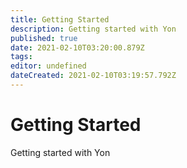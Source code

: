 ```yaml
---
title: Getting Started
description: Getting started with Yon
published: true
date: 2021-02-10T03:20:00.879Z
tags: 
editor: undefined
dateCreated: 2021-02-10T03:19:57.792Z
---
```


# Getting Started
Getting started with Yon